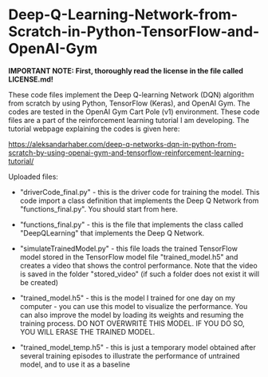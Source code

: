 # Deep-Q-Learning-Network-from-Scratch-in-Python-TensorFlow-and-OpenAI-Gym

**IMPORTANT NOTE: First, thoroughly read the license in the file called LICENSE.md!**

These code files implement the Deep Q-learning Network (DQN) algorithm from scratch by using Python, TensorFlow (Keras), and OpenAI Gym. The codes are tested in the OpenAI Gym Cart Pole (v1) environment. These code files are a part of the reinforcement learning tutorial I am developing. The tutorial webpage explaining the codes is given here: 

https://aleksandarhaber.com/deep-q-networks-dqn-in-python-from-scratch-by-using-openai-gym-and-tensorflow-reinforcement-learning-tutorial/

Uploaded files:

- "driverCode_final.py" - this is the driver code for training the model. This code import a class definition that implements the Deep Q Network from "functions_final.py". You should start from here.

- "functions_final.py" - this is the file that implements the class called "DeepQLearning" that implements the Deep Q Network.

- "simulateTrainedModel.py" - this file loads the trained TensorFlow model stored in the TensorFlow model file "trained_model.h5"  and creates a video that shows the control performance. Note that the video is saved in the folder "stored_video" (if such a folder does not exist it will be created)

- "trained_model.h5"  - this is the model I trained for one day on my computer - you can use this model to visualize the performance. You can also improve the model by loading its weights and resuming the training process. DO NOT OVERWRITE THIS MODEL. IF YOU DO SO, YOU WILL ERASE THE TRAINED MODEL.

- "trained_model_temp.h5" - this is just a temporary model obtained after several training episodes to illustrate the performance of untrained model, and to use it as a baseline



